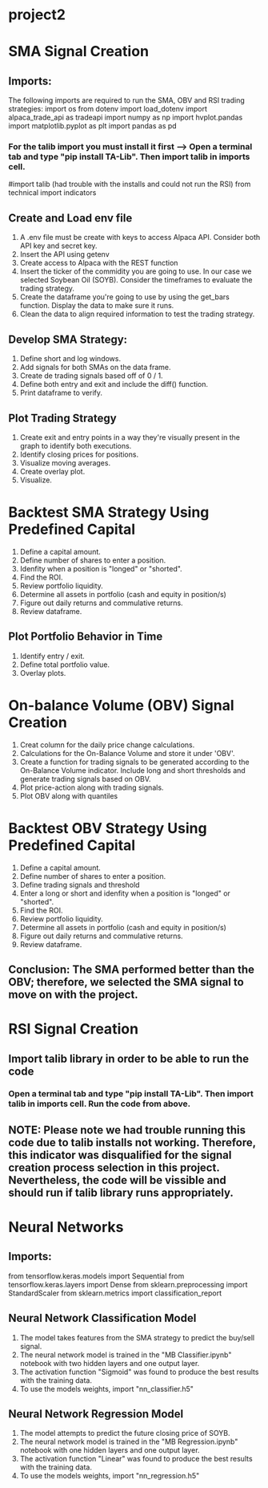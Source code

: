 # project2

# SMA Signal Creation

## Imports: 
The following imports are required to run the SMA, OBV and RSI trading strategies:
import os
from dotenv import load_dotenv
import alpaca_trade_api as tradeapi
import numpy as np
import hvplot.pandas
import matplotlib.pyplot as plt
import pandas as pd
### For the talib import you must install it first --> Open a terminal tab and type "pip install TA-Lib". Then import talib in imports cell.
#import talib (had trouble with the installs and could not run the RSI)
from technical import indicators

## Create and Load env file
1. A .env file must be create with keys to access Alpaca API. Consider both API key and secret key.
2. Insert the API using getenv
3. Create access to Alpaca with the REST function
4. Insert the ticker of the commidity you are going to use. In our case we selected Soybean Oil (SOYB). Consider the timeframes to evaluate the trading strategy.
5. Create the dataframe you're going to use by using the get_bars function. Display the data to make sure it runs.
6. Clean the data to align required information to test the trading strategy.

## Develop SMA Strategy:
1. Define short and log windows.
2. Add signals for both SMAs on the data frame.
3. Create de trading signals based off of 0 / 1.
4. Define both entry and exit and include the diff() function.
5. Print dataframe to verify.

## Plot Trading Strategy
1. Create exit and entry points in a way they're visually present in the graph to identify both executions.
2. Identify closing prices for positions.
3. Visualize moving averages.
4. Create overlay plot.
5. Visualize.

# Backtest SMA Strategy Using Predefined Capital
1. Define a capital amount.
2. Define number of shares to enter a position.
3. Idenfity when a position is "longed" or "shorted".
4. Find the ROI.
5. Review portfolio liquidity.
6. Determine all assets in portfolio (cash and equity in position/s)
7. Figure out daily returns and commulative returns.
8. Review dataframe.

## Plot Portfolio Behavior in Time
1. Identify entry / exit.
2. Define total portfolio value.
3. Overlay plots.

# On-balance Volume (OBV) Signal Creation
1. Creat column for the daily price change calculations.
2. Calculations for the On-Balance Volume and store it under 'OBV'.
3. Create a function for trading signals to be generated according to the On-Balance Volume indicator. Include long and short thresholds and generate trading signals based on OBV.
4. Plot price-action along with trading signals.
5. Plot OBV along with quantiles

# Backtest OBV Strategy Using Predefined Capital
1. Define a capital amount.
2. Define number of shares to enter a position.
3. Define trading signals and threshold
4. Enter a long or short and idenfity when a position is "longed" or "shorted".
5. Find the ROI.
6. Review portfolio liquidity.
7. Determine all assets in portfolio (cash and equity in position/s)
8. Figure out daily returns and commulative returns.
9. Review dataframe.
## Conclusion: The SMA performed better than the OBV; therefore, we selected the SMA signal to move on with the project.

# RSI Signal Creation
## Import talib library in order to be able to run the code
### Open a terminal tab and type "pip install TA-Lib". Then import talib in imports cell. Run the code from above.
## NOTE: Please note we had trouble running this code due to talib installs not working. Therefore, this indicator was disqualified for the signal creation process selection in this project. Nevertheless, the code will be vissible and should run if talib library runs appropriately.


# Neural Networks
## Imports:
from tensorflow.keras.models import Sequential
from tensorflow.keras.layers import Dense
from sklearn.preprocessing import StandardScaler
from sklearn.metrics import classification_report

## Neural Network Classification Model
1. The model takes features from the SMA strategy to predict the buy/sell signal. 
2. The neural network model is trained in the "MB Classifier.ipynb" notebook with two hidden layers and one output layer.
3. The activation function "Sigmoid" was found to produce the best results with the training data. 
4. To use the models weights, import "nn_classifier.h5"

## Neural Network Regression Model
1. The model attempts to predict the future closing price of SOYB.
2. The neural network model is trained in the "MB Regression.ipynb" notebook with one hidden layers and one output layer.
3. The activation function "Linear" was found to produce the best results with the training data.
4. To use the models weights, import "nn_regression.h5"